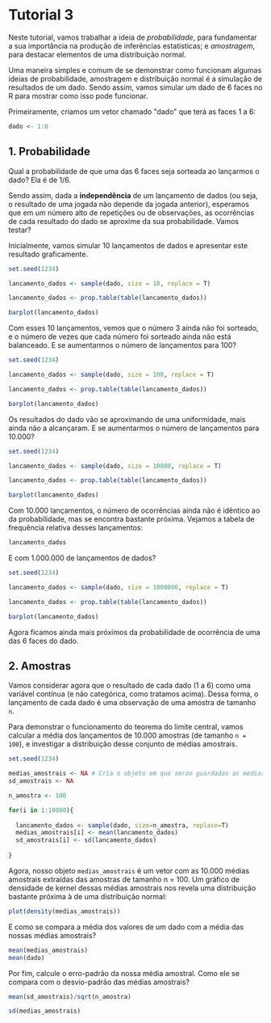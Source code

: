 # Tutorial 3

Neste tutorial, vamos trabalhar a ideia de *probabilidade*, para fundamentar a sua importância na produção de inferências estatísticas; e *amostragem*, para destacar elementos de uma distribuição normal.

Uma maneira simples e comum de se demonstrar como funcionam algumas ideias de probabilidade, amostragem e distribuição normal é a simulação de resultados de um dado. Sendo assim, vamos simular um dado de 6 faces no R para mostrar como isso pode funcionar.

Primeiramente, criamos um vetor chamado "dado" que terá as faces 1 a 6:

```r
dado <- 1:6
```

## 1. Probabilidade

Qual a probabilidade de que uma das 6 faces seja sorteada ao lançarmos o dado? Ela é de 1/6.

Sendo assim, dada a **independência** de um lançamento de dados (ou seja, o resultado de uma jogada não depende da jogada anterior), esperamos que em um número alto de repetições ou de observações, as ocorrências de cada resultado do dado se aproxime da sua probabilidade. Vamos testar?

Inicialmente, vamos simular 10 lançamentos de dados e apresentar este resultado graficamente.

```r
set.seed(1234)

lancamento_dados <- sample(dado, size = 10, replace = T)

lancamento_dados <- prop.table(table(lancamento_dados))

barplot(lancamento_dados)
```

Com esses 10 lançamentos, vemos que o número 3 ainda não foi sorteado, e o número de vezes que cada número foi sorteado ainda não está balanceado. E se aumentarmos o número de lançamentos para 100?

```r
set.seed(1234)

lancamento_dados <- sample(dado, size = 100, replace = T)

lancamento_dados <- prop.table(table(lancamento_dados))

barplot(lancamento_dados)
```

Os resultados do dado vão se aproximando de uma uniformidade, mais ainda não a alcançaram. E se aumentarmos o número de lançamentos para 10.000?

```r
set.seed(1234)

lancamento_dados <- sample(dado, size = 10000, replace = T)

lancamento_dados <- prop.table(table(lancamento_dados))

barplot(lancamento_dados)
```

Com 10.000 lançamentos, o número de ocorrências ainda não é idêntico ao da probabilidade, mas se encontra bastante próxima. Vejamos a tabela de frequência relativa desses lançamentos:

```r
lancamento_dados
```

E com 1.000.000 de lançamentos de dados?

```r
set.seed(1234)

lancamento_dados <- sample(dado, size = 1000000, replace = T)

lancamento_dados <- prop.table(table(lancamento_dados))

barplot(lancamento_dados)
```

Agora ficamos ainda mais próximos da probabilidade de ocorrência de uma das 6 faces do dado. 

## 2. Amostras

Vamos considerar agora que o resultado de cada dado (1 a 6) como uma variável contínua (e não categórica, como tratamos acima). Dessa forma, o lançamento de cada dado é uma observação de uma amostra de tamanho `n`. 

Para demonstrar o funcionamento do teorema do limite central, vamos calcular a média dos lançamentos de 10.000 amostras (de tamanho `n = 100`), e investigar a distribuição desse conjunto de médias amostrais. 

```r
set.seed(1234)

medias_amostrais <- NA # Cria o objeto em que serao guardadas as medias amostrais
sd_amostrais <- NA

n_amostra <- 100

for(i in 1:10000){
  
  lancamento_dados <- sample(dado, size=n_amostra, replace=T)
  medias_amostrais[i] <- mean(lancamento_dados)
  sd_amostrais[i] <- sd(lancamento_dados)
  
}
```

Agora, nosso objeto `medias_amostrais` é um vetor com as 10.000 médias amostrais extraídas das amostras de tamanho n = 100. Um gráfico de densidade de kernel dessas médias amostrais nos revela uma distribuição bastante próxima à de uma distribuição normal:

```r
plot(density(medias_amostrais))
```

E como se compara a média dos valores de um dado com a média das nossas médias amostrais?

```r
mean(medias_amostrais)
mean(dado)
```

Por fim, calcule o erro-padrão da nossa média amostral. Como ele se compara com o desvio-padrão das médias amostrais?

```r
mean(sd_amostrais)/sqrt(n_amostra)

sd(medias_amostrais)
```


